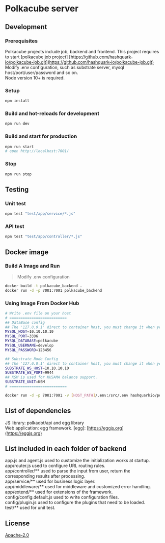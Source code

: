 # Polkacube server

## Development

### Prerequisites

Polkacube projects include job, backend and frontend. This project requires to start [polkacube job project] [https://github.com/hashquark-io/polkacube-job.git](https://github.com/hashquark-io/polkacube-job.git)
Modify .env configuration, such as substrate server, mysql host/port/user/password and so on.  
Node version 10+ is required.

### Setup

```bash
npm install
```

### Build and hot-reloads for development

```bash
npm run dev
```

### Build and start for production

```bash
npm run start
# open http://localhost:7001/
```

### Stop

```bash
npm run stop
```

## Testing

### Unit test

```bash
npm test "test/app/service/*.js"
```

### API test

```bash
npm test "test/app/controller/*.js"
```

## Docker image

### Build A Image and Run

> Modify .env configuration

```bash
docker build -t polkacube_backend .
docker run -d -p 7001:7001 polkacube_backend
```

### Using Image From Docker Hub

```bash
# Write .env file on your host
# ==========================
## DataBase config
## The '127.0.0.1' direct to container host, you must change it when you run in docker.
MYSQL_HOST=10.10.10.10
MYSQL_PORT=3306
MYSQL_DATABASE=polkacube
MYSQL_USERNAME=develop
MYSQL_PASSWORD=123456

## Substrate Node Config
## The '127.0.0.1' direct to container host, you must change it when you run in docker.
SUBSTRATE_WS_HOST=10.10.10.10
SUBSTRATE_WS_PORT=9944
## KSM is used for KUSAMA balance support. 
SUBSTRATE_UNIT=KSM
# ==========================

docker run -d -p 7001:7001 -v [HOST_PATH]/.env:/src/.env hashquarkio/polkacube_backend
```

## List of dependencies

JS library: polkadot/api and egg library  
Web application: egg framework. [egg]: [https://eggjs.org](https://eggjs.org)

## List included in each folder of backend

app.js and agent.js used to customize the initialization works at startup.  
app/router.js used to configure URL routing rules.  
app/controller/** used to parse the input from user, return the corresponding results after processing.  
app/service/** used for business logic layer.  
app/middleware/** used for middleware and customized error handling.  
app/extend/** used for extensions of the framework.  
config/config.default.js used to write configuration files.  
config/plugin.js used to configure the plugins that need to be loaded.  
test/** used for unit test.  

## License

[Apache-2.0](LICENSE)

